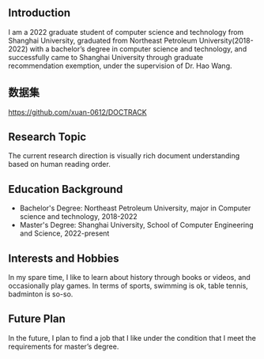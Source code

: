 ## Introduction
I am a 2022 graduate student of computer science and technology from Shanghai University, graduated from Northeast Petroleum University(2018-2022) with a bachelor’s degree in computer science and technology, and successfully came to Shanghai University through graduate recommendation exemption, under the supervision of Dr. Hao Wang.
## 数据集
<https://github.com/xuan-0612/DOCTRACK>
## Research Topic
The current research direction is visually rich document understanding based on human reading order. 




## Education Background
- Bachelor's Degree: Northeast Petroleum University, major in Computer science and technology, 2018-2022
- Master's Degree: Shanghai University, School of Computer Engineering and Science, 2022-present

## Interests and Hobbies
In my spare time, I like to learn about history through books or videos, and occasionally play games. In terms of sports, swimming is ok, table tennis, badminton is so-so.

## Future Plan
In the future, I plan to find a job that I like under the condition that I meet the requirements for master’s degree.